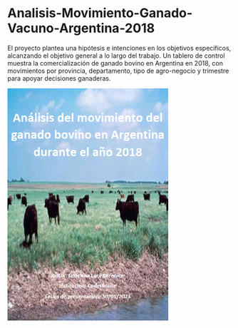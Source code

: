 # Analisis-Movimiento-Ganado-Vacuno-Argentina-2018
El proyecto plantea una hipótesis e intenciones en los objetivos específicos, alcanzando el objetivo general a lo largo del trabajo. Un tablero de control muestra la comercialización de ganado bovino en Argentina en 2018, con movimientos por provincia, departamento, tipo de agro-negocio y trimestre para apoyar decisiones ganaderas.

![Caratula del Proyecto](./Archivos/IMAGENES/Captura_de_pantalla_2024-11-02_151502.png)

